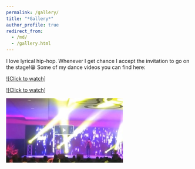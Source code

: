 ```yaml
---
permalink: /gallery/
title: "*Gallery*"
author_profile: true
redirect_from: 
  - /md/
  - /gallery.html
---
```

I love lyrical hip-hop. Whenever I get chance I accept the invitation to go on the stage!😁
Some of my dance videos you can find here: 

[![Click to watch]](https://vimeo.com/484570914)

[![Click to watch]](https://vimeo.com/484570372)

[![Watch the video](video3.jpg)](https://vimeo.com/484573030)



